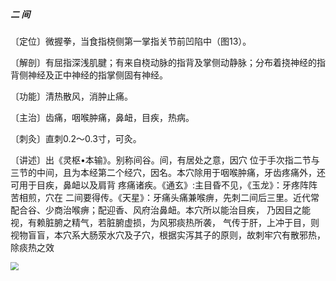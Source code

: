 ##### 二 间

〔定位〕微握拳，当食指桡侧第一掌指关节前凹陷中（图13）。

〔解剖〕有屈指深浅肌腱；有来自桡动脉的指背及掌侧动静脉；分布着挠神经的指背侧神经及正中神经的指掌侧固有神经。

〔功能〕清热散风，消肿止痛。

〔主治〕齿痛，咽喉肿痛，鼻衄，目疾，热病。

〔刺灸〕直刺0.2〜0.3寸，可灸。

〔讲述〕出《灵枢•本输》。别称间谷。间，有居处之意，因穴 位于手次指二节与三节的中间，且为本经第二个经穴，因名。本穴除用于咽喉肿痛，牙齿疼痛外，还可用于目疾，鼻衄以及肩背 疼痛诸疾。《通玄》:主目昏不见，《玉龙》：牙疼阵阵苦相煎，穴在 二间要得传。《天星》：牙痛头痛兼喉痹，先刺二间后三里。近代常 配合谷、少商治喉痹；配迎香、风府治鼻衄。本穴所以能治目疾， 乃因目之能视，有赖脏腑之精气，若脏腑虚损，为风邪痰热所袭， 气传于肝，上冲于目，则视物盲盲，本穴系大肠荥水穴及子穴，根据实泻其子的原则，故刺牢穴有散邪热，除痰热之效

<img src="img/图13.jpg" style="zoom:80%;" />
